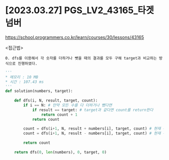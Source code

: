 #   [2023.03.27] PGS_LV2_43165_타겟 넘버
https://school.programmers.co.kr/learn/courses/30/lessons/43165

<접근법>

```
0. dfs를 이용해서 각 숫자를 더하거나 뺏을 때의 결과를 모두 구해 target과 비교하는 방식으로 진행하였다.
```


```python
'''
* 메모리 : 10 MB
* 시간 : 107.43 ms
'''
def solution(numbers, target):
    
    def dfs(i, N, result, target, count):
        if i == N: # 만약 모든 수를 다 더하거나 뺐다면
            if result == target: # target과 같다면 count를 return한다
                return count + 1
            return count
        
        count = dfs(i+1, N, result + numbers[i], target, count) # 현재 수를 더했을 때
        count = dfs(i+1, N, result - numbers[i], target, count) # 현재 수를 뺐을 때
        
        return count
    
    return dfs(0, len(numbers), 0, target, 0)

```
